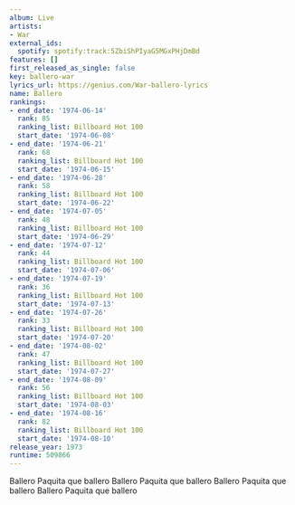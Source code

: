 ```yaml
---
album: Live
artists:
- War
external_ids:
  spotify: spotify:track:5ZbiShPIyaG5MGxPHjDmBd
features: []
first_released_as_single: false
key: ballero-war
lyrics_url: https://genius.com/War-ballero-lyrics
name: Ballero
rankings:
- end_date: '1974-06-14'
  rank: 85
  ranking_list: Billboard Hot 100
  start_date: '1974-06-08'
- end_date: '1974-06-21'
  rank: 68
  ranking_list: Billboard Hot 100
  start_date: '1974-06-15'
- end_date: '1974-06-28'
  rank: 58
  ranking_list: Billboard Hot 100
  start_date: '1974-06-22'
- end_date: '1974-07-05'
  rank: 48
  ranking_list: Billboard Hot 100
  start_date: '1974-06-29'
- end_date: '1974-07-12'
  rank: 44
  ranking_list: Billboard Hot 100
  start_date: '1974-07-06'
- end_date: '1974-07-19'
  rank: 36
  ranking_list: Billboard Hot 100
  start_date: '1974-07-13'
- end_date: '1974-07-26'
  rank: 33
  ranking_list: Billboard Hot 100
  start_date: '1974-07-20'
- end_date: '1974-08-02'
  rank: 47
  ranking_list: Billboard Hot 100
  start_date: '1974-07-27'
- end_date: '1974-08-09'
  rank: 56
  ranking_list: Billboard Hot 100
  start_date: '1974-08-03'
- end_date: '1974-08-16'
  rank: 82
  ranking_list: Billboard Hot 100
  start_date: '1974-08-10'
release_year: 1973
runtime: 509866
---
```

Ballero
Paquita que ballero
Ballero
Paquita que ballero
Ballero
Paquita que ballero
Ballero
Paquita que ballero
